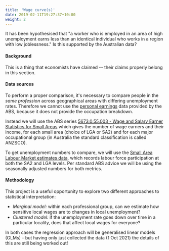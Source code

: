 ```yaml
---
title: 'Wage curve(s)'
date: 2019-02-11T19:27:37+10:00
weight: 2
---
```


It has been hypothesised that "a worker who is employed in an area of high unemployment earns less than an identical individual who works in a region with low joblessness." Is this supported by the Australian data? 

<!--more-->

#### Background

This is a thing that economists have claimed -- their claims properly belong in this section.

#### Data sources
To perform a proper comparison, it's necessary to compare people in the _same profession_ across geographical areas with differing unemployment rates. Therefore we cannot use the [personal earnings](https://www.abs.gov.au/AUSSTATS/abs@.nsf/DetailsPage/6524.0.55.0022011-2015?OpenDocument) data provided by the ABS, because it does not provide the occupation breakdown.

Instead we will use the ABS series [5673.0.55.003 - Wage and Salary Earner Statistics for Small Areas](https://www.abs.gov.au/AUSSTATS/abs@.nsf/DetailsPage/5673.0.55.0032005-06%20to%202010-11?OpenDocument) which gives the number of wage earners and their income, for each small area (choice of LGA or SA2) and for each major occupational group (in Australia the standard classification is called ANZSCO).


To get unemployment numbers to compare, we will use the [Small Area Labour Market estimates data](https://lmip.gov.au/default.aspx?LMIP/Downloads/SmallAreaLabourMarketsSALM/Estimates), which records labour force participation at both the SA2 and LGA levels. Per standard ABS advice we will be using the seasonally adjusted numbers for both metrics.

#### Methodology
This project is a useful opportunity to explore two different approaches to statistical interpretation:
- _Marginal model:_ within each professional group, can we estimate how sensitive local wages are to changes in local unemployment?
- _Clustered model:_ if the unemployment rate goes down over time in a particular locality, does that affect local wages for everyone?

In both cases the regression approach will be generalised linear models (GLMs) - but having only just collected the data (1 Oct 2021) the details of this are still being worked out!